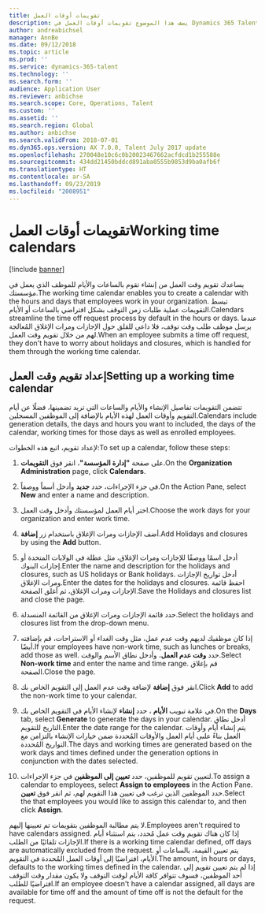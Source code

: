 ```yaml
---
title: تقويمات أوقات العمل
description: يصف هذا الموضوع تقويمات أوقات العمل في Dynamics 365 Talent - Core HR فضلًا عن كيفية إعداد التقويمات.
author: andreabichsel
manager: AnnBe
ms.date: 09/12/2018
ms.topic: article
ms.prod: ''
ms.service: dynamics-365-talent
ms.technology: ''
ms.search.form: ''
audience: Application User
ms.reviewer: anbichse
ms.search.scope: Core, Operations, Talent
ms.custom: ''
ms.assetid: ''
ms.search.region: Global
ms.author: anbichse
ms.search.validFrom: 2018-07-01
ms.dyn365.ops.version: AX 7.0.0, Talent July 2017 update
ms.openlocfilehash: 270048e10c6c0b20023467662acfdcd1b255588e
ms.sourcegitcommit: 434dd21450bddcd891aba0555b9853d9ba0afb6f
ms.translationtype: HT
ms.contentlocale: ar-SA
ms.lasthandoff: 09/23/2019
ms.locfileid: "2008951"
---
```

# <a name="working-time-calendars"></a><span data-ttu-id="8a13c-103">تقويمات أوقات العمل</span><span class="sxs-lookup"><span data-stu-id="8a13c-103">Working time calendars</span></span>

[!include [banner](includes/banner.md)]

<span data-ttu-id="8a13c-104">يساعدك تقويم وقت العمل من إنشاء تقوم بالساعات والأيام للموظف الذي يعمل في مؤسستك.</span><span class="sxs-lookup"><span data-stu-id="8a13c-104">The working time calendar enables you to create a calendar with the hours and days that employees work in your organization.</span></span> <span data-ttu-id="8a13c-105">تبسط التقويمات عملية طلبات زمن التوقف بشكل افتراضي بالساعات أو الأيام.</span><span class="sxs-lookup"><span data-stu-id="8a13c-105">Calendars streamline the time off request process by default in the hours or days.</span></span> <span data-ttu-id="8a13c-106">عندما يرسل موظف طلب وقت توقف، فلا داعي للقلق حول الإجازات ومرات الإغلاق المُعالجة لهم من خلال تقويم وقت العمل.</span><span class="sxs-lookup"><span data-stu-id="8a13c-106">When an employee submits a time off request, they don't have to worry about holidays and closures, which is handled for them through the working time calendar.</span></span>

## <a name="setting-up-a-working-time-calendar"></a><span data-ttu-id="8a13c-107">إعداد تقويم وقت العمل</span><span class="sxs-lookup"><span data-stu-id="8a13c-107">Setting up a working time calendar</span></span>

<span data-ttu-id="8a13c-108">تتضمن التقويمات تفاصيل الإنشاء والأيام والساعات التي تريد تضمينها، فضلًا عن أيام التقويم وأوقات العمل لهذه الأيام بالإضافة إلى الموظفين المسجلين.</span><span class="sxs-lookup"><span data-stu-id="8a13c-108">Calendars include generation details, the days and hours you want to included, the days of the calendar, working times for those days as well as enrolled employees.</span></span> 

<span data-ttu-id="8a13c-109">لإعداد تقويم، اتبع هذه الخطوات:</span><span class="sxs-lookup"><span data-stu-id="8a13c-109">To set up a calendar, follow these steps:</span></span>

1. <span data-ttu-id="8a13c-110">على صفحة **"إدارة المؤسسة"**، انقر فوق **التقويمات**.</span><span class="sxs-lookup"><span data-stu-id="8a13c-110">On the **Organization Administration** page, click **Calendars**.</span></span>

2. <span data-ttu-id="8a13c-111">في جزء الإجراءات، حدد **جديد** وأدخل أسماً ووصفاً.</span><span class="sxs-lookup"><span data-stu-id="8a13c-111">On the Action Pane, select **New** and enter a name and description.</span></span>

3. <span data-ttu-id="8a13c-112">اختر أيام العمل لمؤسستك وأدخل وقت العمل.</span><span class="sxs-lookup"><span data-stu-id="8a13c-112">Choose the work days for your organization and enter work time.</span></span>

4. <span data-ttu-id="8a13c-113">أضف الإجازات ومرات الإغلاق باستخدام زر **إضافة**.</span><span class="sxs-lookup"><span data-stu-id="8a13c-113">Add Holidays and closures by using the **Add** button.</span></span>

5. <span data-ttu-id="8a13c-114">أدخل اسمًا ووصفًا للإجازات ومرات الإغلاق، مثل عطلة في الولايات المتحدة أو إجازات البنوك.</span><span class="sxs-lookup"><span data-stu-id="8a13c-114">Enter the name and description for the holidays and closures, such as US holidays or Bank holidays.</span></span> <span data-ttu-id="8a13c-115">أدخل تواريخ الإجازات ومرات الإغلاق.</span><span class="sxs-lookup"><span data-stu-id="8a13c-115">Enter the dates for the holidays and closures.</span></span> <span data-ttu-id="8a13c-116">احفظ قائمة الإجازات ومرات الإغلاق، ثم أغلق الصفحة.</span><span class="sxs-lookup"><span data-stu-id="8a13c-116">Save the Holidays and closures list and close the page.</span></span>

6. <span data-ttu-id="8a13c-117">حدد قائمة الإجازات ومرات الإغلاق من القائمة المنسدلة.</span><span class="sxs-lookup"><span data-stu-id="8a13c-117">Select the holidays and closures list from the drop-down menu.</span></span>

7. <span data-ttu-id="8a13c-118">إذا كان موظفيك لديهم وقت عدم عمل، مثل وقت الغداء أو الاستراحات، قم بإضافته أيضًا.</span><span class="sxs-lookup"><span data-stu-id="8a13c-118">If your employees have non-work time, such as lunches or breaks, add those as well.</span></span> <span data-ttu-id="8a13c-119">حدد **وقت عدم العمل**، وأدخل نطاق الأسم والوقت.</span><span class="sxs-lookup"><span data-stu-id="8a13c-119">Select **Non-work time** and enter the name and time range.</span></span> <span data-ttu-id="8a13c-120">قم بإغلاق الصفحة.</span><span class="sxs-lookup"><span data-stu-id="8a13c-120">Close the page.</span></span> 

8. <span data-ttu-id="8a13c-121">انقر فوق **إضافة** لإضافة وقت عدم العمل إلى التقويم الخاص بك.</span><span class="sxs-lookup"><span data-stu-id="8a13c-121">Click **Add** to add the non-work time to your calendar.</span></span>

9. <span data-ttu-id="8a13c-122">في علامة تبويب **الأيام** ، حدد **إنشاء** لإنشاء الأيام في التقويم الخاص بك.</span><span class="sxs-lookup"><span data-stu-id="8a13c-122">On the **Days** tab, select **Generate** to generate the days in your calendar.</span></span> <span data-ttu-id="8a13c-123">أدخل نطاق التاريخ للتقويم.</span><span class="sxs-lookup"><span data-stu-id="8a13c-123">Enter the date range for the calendar.</span></span> <span data-ttu-id="8a13c-124">يتم إنشاء أيام وأوقات العمل بناءً علىى أيام العمل والأوقات المُحددة ضمن خيارات الإنشاء بالتزامن مع التواريخ المُحددة.</span><span class="sxs-lookup"><span data-stu-id="8a13c-124">The days and working times are generated based on the work days and times defined under the generation options in conjunction with the dates selected.</span></span>

10. <span data-ttu-id="8a13c-125">لتعيين تقويم للموظفين، حدد **تعيين إلى الموظفين** في جزء الإجراءات.</span><span class="sxs-lookup"><span data-stu-id="8a13c-125">To assign a calendar to employees, select **Assign to employees** in the Action Pane.</span></span> <span data-ttu-id="8a13c-126">حدد الموظفين الذين ترغب في تعيين هذا التقويم لهم، ثم انقر فوق **تعيين**.</span><span class="sxs-lookup"><span data-stu-id="8a13c-126">Select the that employees you would like to assign this calendar to, and then click **Assign**.</span></span>

<span data-ttu-id="8a13c-127">لا يتم مطالبة الموظفين بتقويمات تم تعيينها إليهم.</span><span class="sxs-lookup"><span data-stu-id="8a13c-127">Employees aren't required to have calendars assigned.</span></span> <span data-ttu-id="8a13c-128">إذا كان هناك تقويم وقت عمل مُحدد، يتم استثناء أيام الإجازات تلقائيًا من الطلب.</span><span class="sxs-lookup"><span data-stu-id="8a13c-128">If there is a working time calendar defined, off days are automatically excluded from the request.</span></span> <span data-ttu-id="8a13c-129">يتم تعيين القيمة، بالساعات أو الأيام، افتراضيًا إلى أوقات العمل المُحددة في التقويم.</span><span class="sxs-lookup"><span data-stu-id="8a13c-129">The amount, in hours or days, defaults to the working times defined in the calendar.</span></span> <span data-ttu-id="8a13c-130">إذا لم يتم تعيين تقويم إلى أحد الموظفين، فسوف تتوافر كافة الأيام لوقت التوقف ولا يكون مقدار وقت التوقف افتراضيًا للطلب.</span><span class="sxs-lookup"><span data-stu-id="8a13c-130">If an employee doesn't have a calendar assigned, all days are available for time off and the amount of time off is not the default for the request.</span></span> 

